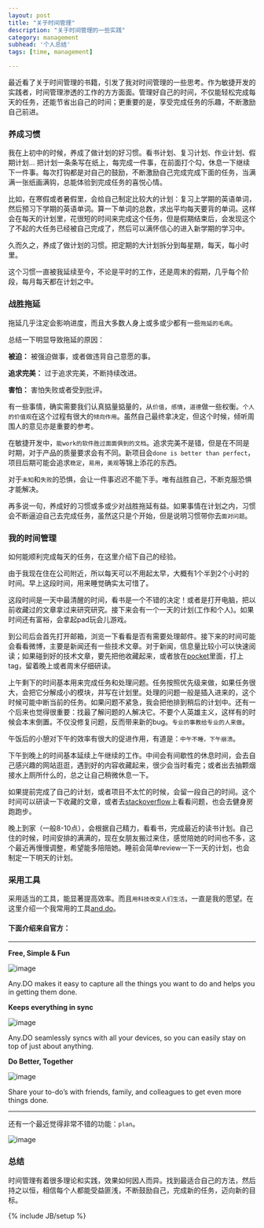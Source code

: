 ```yaml
---
layout: post
title: "关于时间管理"
description: "关于时间管理的一些实践"
category: management
subhead: '个人总结'
tags: [time, management]

---
```


最近看了关于时间管理的书籍，引发了我对时间管理的一些思考。作为敏捷开发的实践者，时间管理渗透的工作的方方面面。管理好自己的时间，不仅能轻松完成每天的任务，还能节省出自己的时间；更重要的是，享受完成任务的乐趣，不断激励自己前进。

### 养成习惯

我在上初中的时候，养成了做计划的好习惯。看书计划、复习计划、作业计划、假期计划… 把计划一条条写在纸上，每完成一件事，在前面打个勾，休息一下继续下一件事。每次打钩都是对自己的鼓励，不断激励自己完成完成下面的任务，当满满一张纸画满钩，总能体验到完成任务的喜悦心情。

比如，在寒假或者暑假里，会给自己制定比较大的计划：复习上学期的英语单词，然后预习下学期的英语单词。算一下单词的总数，求出平均每天要背的单词。这样会在每天的计划里，花很短的时间来完成这个任务，但是假期结束后，会发现这个了不起的大任务已经被自己完成了，然后可以满怀信心的进入新学期的学习中。

久而久之，养成了做计划的习惯。把定期的大计划拆分到每星期，每天，每小时里。

这个习惯一直被我延续至今，不论是平时的工作，还是周末的假期，几乎每个阶段，每月每天都在计划之中。

### 战胜拖延

拖延几乎注定会影响进度，而且大多数人身上或多或少都有一些`拖延的毛病`。

总结一下明显导致拖延的原因：

**被迫：** 被强迫做事，或者做违背自己意愿的事。

**追求完美：** 过于追求完美，不断持续改进。

**害怕：** 害怕失败或者受到批评。

有一些事情，确实需要我们认真掂量掂量的，从`价值`，`感情`，`道德`做一些权衡。`个人的价值观`在这个过程有很大的`倾向作用`。虽然自己最终拿决定，但这个时候，倾听周围人的意见亦是重要的参考。

在敏捷开发中，`能work的软件胜过面面俱到的文档`。追求完美不是错，但是在不同是时期，对于产品的质量要求会有不同。新项目会`done is better than perfect`，项目后期可能会追求`稳定`，`易用`，`美观`等锦上添花的东西。

对于`未知`和`失败`的恐惧，会让一件事迟迟不能下手。唯有战胜自己，不断克服恐惧才能解决。

再多说一句，养成好的习惯或多或少对战胜拖延有益。如果事情在计划之内，习惯会不断逼迫自己去完成任务，虽然这只是个开始，但是说明习惯带你去`面对问题`。

### 我的时间管理

如何能顺利完成每天的任务，在这里介绍下自己的经验。

由于我现在住在公司附近，所以每天可以不用起太早，大概有1个半到2个小时的时间。早上这段时间，用来睡觉确实太可惜了。

这段时间是一天中最清醒的时间，看书是一个不错的决定！或者是打开电脑，把以前收藏过的文章拿过来研究研究。接下来会有一个一天的计划(工作和个人)。如果时间还有富裕，会拿起pad玩会儿游戏。

到公司后会首先打开邮箱，浏览一下看看是否有需要处理邮件。接下来的时间可能会看看微博，主要是新闻还有一些技术文章。对于新闻，信息量比较小可以快速阅读；如果碰到好的技术文章，要先把他收藏起来，或者放在[pocket](http://getpocket.com/a/)里面，打上tag，留着晚上或者周末仔细研读。

上午剩下的时间基本用来完成任务和处理问题。任务按照优先级来做，如果任务很大，会把它分解成小的模块，并写在计划里。处理的问题一般是插入进来的，这个时候可能中断当前的任务。如果问题不紧急，我会把他排到稍后的计划中。还有一个后来也觉得很重要：找最了解问题的人解决它。不要个人英雄主义，这样有的时候会本末倒置。不仅没修复问题，反而带来新的bug。`专业的事教给专业的人来做`。

午饭后的小憩对下午的效率有很大的促进作用，有道是：`中午不睡，下午崩溃`。

下午到晚上的时间基本延续上午继续的工作。中间会有间歇性的休息时间，会去自己感兴趣的网站逛逛，遇到好的内容收藏起来，很少会当时看完；或者出去抽颗烟接水上厕所什么的，总之让自己稍微休息一下。

如果提前完成了自己的计划，或者项目不太忙的时候，会留一段自己的时间。这个时间可以研读一下收藏的文章，或者去[stackoverflow](http://stackoverflow.com/)上看看问题，也会去健身房跑跑步。

晚上到家（一般8-10点），会根据自己精力，看看书，完成最近的读书计划。自己住的时候，时间安排的满满的，现在女朋友搬过来住，感觉陪她的时间也不多，这个最近再慢慢调整，希望能多陪陪她。睡前会简单review一下一天的计划，也会制定一下明天的计划。

### 采用工具

采用适当的工具，能显著提高效率。而且`用科技改变人们生活`，一直是我的愿望。在这里介绍一个我常用的工具[and.do](http://www.any.do/)。

#### 下面介绍来自官方：

----

**Free, Simple & Fun** 

![image](http://i1298.photobucket.com/albums/ag53/lichengwu/1_zpsf43d305a.png)

Any.DO makes it easy to capture all the things you want to do and helps you in getting them done.

**Keeps everything in sync**

![image](http://i1298.photobucket.com/albums/ag53/lichengwu/2_zpsfaeed106.png)

Any.DO seamlessly syncs with all your devices, so you can easily stay on top of just about anything.

**Do Better, Together**

![image](http://i1298.photobucket.com/albums/ag53/lichengwu/3_zpsa9e801de.png)

Share your to-do’s with friends, family, and colleagues to get even more things done.

----

还有一个最近觉得非常不错的功能：`plan`。

![image](http://i1298.photobucket.com/albums/ag53/lichengwu/1_zps99d2b1a1.jpg)

### 总结

时间管理有着很多理论和实践，效果如何因人而异。找到最适合自己的方法，然后持之以恒，相信每个人都能受益匪浅，不断鼓励自己，完成新的任务，迈向新的目标。


{% include JB/setup %}